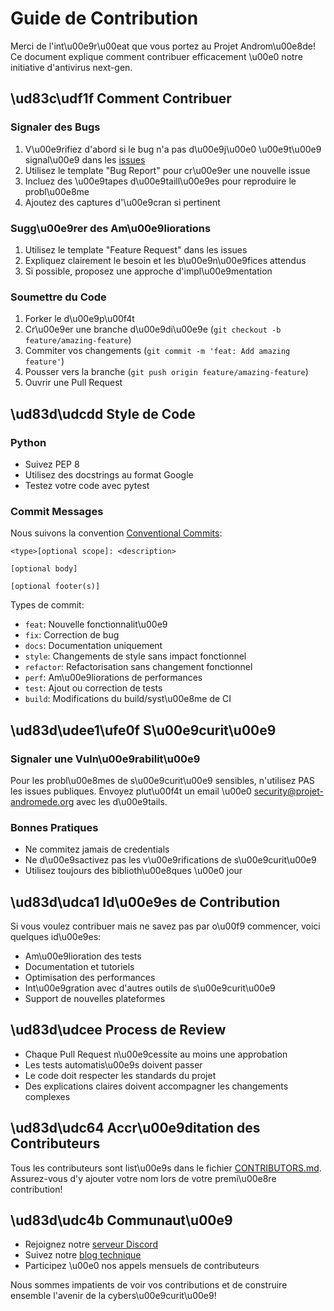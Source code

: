 # Guide de Contribution

Merci de l'int\u00e9r\u00eat que vous portez au Projet Androm\u00e8de! Ce document explique comment contribuer efficacement \u00e0 notre initiative d'antivirus next-gen.

## \ud83c\udf1f Comment Contribuer

### Signaler des Bugs

1. V\u00e9rifiez d'abord si le bug n'a pas d\u00e9j\u00e0 \u00e9t\u00e9 signal\u00e9 dans les [issues](https://github.com/servais1983/projet-andromede/issues)
2. Utilisez le template \"Bug Report\" pour cr\u00e9er une nouvelle issue
3. Incluez des \u00e9tapes d\u00e9taill\u00e9es pour reproduire le probl\u00e8me
4. Ajoutez des captures d'\u00e9cran si pertinent

### Sugg\u00e9rer des Am\u00e9liorations

1. Utilisez le template \"Feature Request\" dans les issues
2. Expliquez clairement le besoin et les b\u00e9n\u00e9fices attendus
3. Si possible, proposez une approche d'impl\u00e9mentation

### Soumettre du Code

1. Forker le d\u00e9p\u00f4t
2. Cr\u00e9er une branche d\u00e9di\u00e9e (`git checkout -b feature/amazing-feature`)
3. Commiter vos changements (`git commit -m 'feat: Add amazing feature'`)
4. Pousser vers la branche (`git push origin feature/amazing-feature`)
5. Ouvrir une Pull Request

## \ud83d\udcdd Style de Code

### Python

- Suivez PEP 8
- Utilisez des docstrings au format Google
- Testez votre code avec pytest

### Commit Messages

Nous suivons la convention [Conventional Commits](https://www.conventionalcommits.org/):

```
<type>[optional scope]: <description>

[optional body]

[optional footer(s)]
```

Types de commit:
- `feat`: Nouvelle fonctionnalit\u00e9
- `fix`: Correction de bug
- `docs`: Documentation uniquement
- `style`: Changements de style sans impact fonctionnel
- `refactor`: Refactorisation sans changement fonctionnel
- `perf`: Am\u00e9liorations de performances
- `test`: Ajout ou correction de tests
- `build`: Modifications du build/syst\u00e8me de CI

## \ud83d\udee1\ufe0f S\u00e9curit\u00e9

### Signaler une Vuln\u00e9rabilit\u00e9

Pour les probl\u00e8mes de s\u00e9curit\u00e9 sensibles, n'utilisez PAS les issues publiques. Envoyez plut\u00f4t un email \u00e0 security@projet-andromede.org avec les d\u00e9tails.

### Bonnes Pratiques

- Ne commitez jamais de credentials
- Ne d\u00e9sactivez pas les v\u00e9rifications de s\u00e9curit\u00e9
- Utilisez toujours des biblioth\u00e8ques \u00e0 jour

## \ud83d\udca1 Id\u00e9es de Contribution

Si vous voulez contribuer mais ne savez pas par o\u00f9 commencer, voici quelques id\u00e9es:

- Am\u00e9lioration des tests
- Documentation et tutoriels
- Optimisation des performances
- Int\u00e9gration avec d'autres outils de s\u00e9curit\u00e9
- Support de nouvelles plateformes

## \ud83d\udcee Process de Review

- Chaque Pull Request n\u00e9cessite au moins une approbation
- Les tests automatis\u00e9s doivent passer
- Le code doit respecter les standards du projet
- Des explications claires doivent accompagner les changements complexes

## \ud83d\udc64 Accr\u00e9ditation des Contributeurs

Tous les contributeurs sont list\u00e9s dans le fichier [CONTRIBUTORS.md](CONTRIBUTORS.md). Assurez-vous d'y ajouter votre nom lors de votre premi\u00e8re contribution!

## \ud83d\udc4b Communaut\u00e9

- Rejoignez notre [serveur Discord](https://discord.gg/projet-andromede)
- Suivez notre [blog technique](https://tech.projet-andromede.org)
- Participez \u00e0 nos appels mensuels de contributeurs

Nous sommes impatients de voir vos contributions et de construire ensemble l'avenir de la cybers\u00e9curit\u00e9!